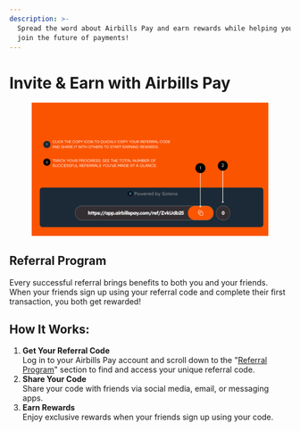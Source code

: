 ```yaml
---
description: >-
  Spread the word about Airbills Pay and earn rewards while helping your friends
  join the future of payments!
---
```


# Invite & Earn with Airbills Pay

<figure><img src="../.gitbook/assets/referral code.png" alt=""><figcaption></figcaption></figure>

## **Referral Program**

Every successful referral brings benefits to both you and your friends. When your friends sign up using your referral code and complete their first transaction, you both get rewarded!

## **How It Works:**

1. **Get Your Referral Code**\
   Log in to your Airbills Pay account and scroll down to the "[Referral Program](https://app.airbillspay.com/ref/ZvkUdb25)" section to find and access your unique referral code.
2. **Share Your Code**\
   Share your code with friends via social media, email, or messaging apps.
3. **Earn Rewards**\
   Enjoy exclusive rewards when your friends sign up using your code.
